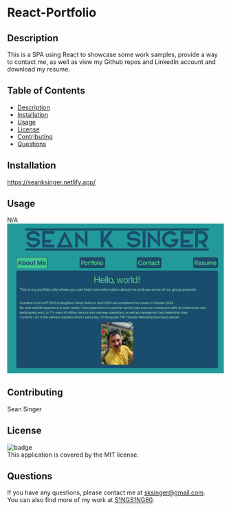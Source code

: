 # React-Portfolio

## Description
This is a SPA using React to showcase some work samples, provide a way to contact me, as well as view my Github repos and LinkedIn account and download my resume.

## Table of Contents
- [Description](#description)
- [Installation](#installation)
- [Usage](#usage)
- [License](#license)
- [Contributing](#contributing)
- [Questions](#questions)

## Installation
https://seanksinger.netlify.app/

## Usage
N/A
![alt text](<Screenshot 2024-09-12 at 10.50.17.png>)


## Contributing
Sean Singer

## License
![badge](https://img.shields.io/badge/license-MIT-brightgreen)
<br />
This application is covered by the MIT license. 

## Questions
If you have any questions, please contact me at [sksinger@gmail.com](mailto:sksinger@gmail.com). <br />
 You can also find more of my work at [S1NGS1NG80](https://github.com/S1NGS1NG80).
